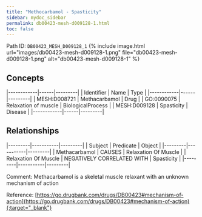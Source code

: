 ```yaml
---
title: "Methocarbamol - Spasticity"
sidebar: mydoc_sidebar
permalink: db00423-mesh-d009128-1.html
toc: false 
---
```



Path ID: `DB00423_MESH_D009128_1`
{% include image.html url="images/db00423-mesh-d009128-1.png" file="db00423-mesh-d009128-1.png" alt="db00423-mesh-d009128-1" %}

## Concepts

|------------|------|---------|
| Identifier | Name | Type    |
|------------|------|---------|
| MESH:D008721 | Methacarbamol | Drug |
| GO:0090075 | Relaxation of muscle | BiologicalProcess |
| MESH:D009128 | Spasticity | Disease |
|------------|------|---------|

## Relationships

|---------|-----------|---------|
| Subject | Predicate | Object  |
|---------|-----------|---------|
| Methacarbamol | CAUSES | Relaxation Of Muscle |
| Relaxation Of Muscle | NEGATIVELY CORRELATED WITH | Spasticity |
|---------|-----------|---------|

Comment: Methacarbamol is a skeletal muscle relaxant with an unknown mechanism of action

Reference: [https://go.drugbank.com/drugs/DB00423#mechanism-of-action](https://go.drugbank.com/drugs/DB00423#mechanism-of-action){:target="_blank"}